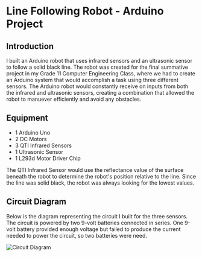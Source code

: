 # Line Following Robot - Arduino Project 

## Introduction

I built an Arduino robot that uses infrared sensors and an ultrasonic sensor to follow a solid black line. The robot was created for the final summative project in my Grade 11 Computer Engineering Class, where we had to create an Arduino system that would accomplish a task using three different sensors. The Arduino robot would constantly receive on inputs from both the infrared and ultrasonic sensors, creating a combination that allowed the robot to manuever efficiently and avoid any obstacles. 

## Equipment 
* 1 Arduino Uno
* 2 DC Motors
* 3 QTI Infrared Sensors
* 1 Ultrasonic Sensor
* 1 L293d Motor Driver Chip

The QTI Infrared Sensor would use the reflectance value of the surface beneath the robot to determine the robot's position relative to the line. Since the line was solid black, the robot was always looking for the lowest values. 


## Circuit Diagram 

Below is the diagram representing the circuit I built for the three sensors. The circuit is powered by two 9-volt batteries connected in series. One 9-volt battery provided enough voltage but failed to produce the current needed to power the circuit, so two batteries were need. 

![Circuit Diagram](https://user-images.githubusercontent.com/43073112/83340370-1f7fe380-a2a5-11ea-8dec-b866fe69d56b.png)

